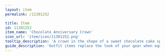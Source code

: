 ```yaml
---
layout: item
permalink: /11301252

title: Item
id: 11301252
item_name: 'Chocolate Anniversary Crown'
icon_url: 'item/icon/11301252.png'
tooltip_description: 'A crown in the shape of a sweet chocolate cake specially made for MapleStory 2''s first anniversary.'
guide_description: 'Outfit items replace the look of your gear when equipped.'
---
```


